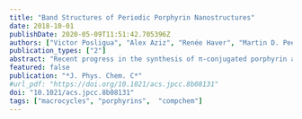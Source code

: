 ```yaml
---
title: "Band Structures of Periodic Porphyrin Nanostructures"
date: 2018-10-01
publishDate: 2020-05-09T11:51:42.705396Z
authors: ["Victor Posligua", "Alex Aziz", "Renée Haver", "Martin D. Peeks", "Harry L. Anderson", "Ricardo Grau-Crespo"]
publication_types: ["2"]
abstract: "Recent progress in the synthesis of π-conjugated porphyrin arrays of different shapes and dimensionalities motivates us to examine the band structures of infinite (periodic) porphyrin nanostructures. We use screened hybrid density functional theory simulations and Wannier function interpolation to obtain accurate band structures of linear chains, 2D nanosheets, and nanotubes made of zinc porphyrins. Porphyrin units are connected by butadiyne (C4) or ethyne (C2) linkers or “fused” (C0), i.e., with no linker. The electronic properties exhibit strong variations with the number of linking carbon atoms (C0/C2/C4). For example, all C0 nanostructures exhibit gapless or metallic band structures, whereas band gaps open for the C2 or C4 structures. The reciprocal space point at which the gaps are observed also show fluctuations with the length of the linkers. We discuss the evolution of the electronic structure of finite porphyrin tubes made of a few stacked six-porphyrin rings toward the behavior of the infinite nanotube. Our results suggest approaches for engineering porphyrin-based nanostructures to achieve target electronic properties."
featured: false
publication: "*J. Phys. Chem. C*"
#url_pdf: "https://doi.org/10.1021/acs.jpcc.8b08131"
doi: "10.1021/acs.jpcc.8b08131"
tags: ["macrocycles", "porphyrins",  "compchem"]
---
```


